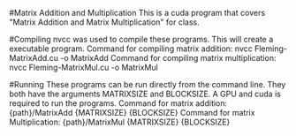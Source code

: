 #Matrix Addition and Multiplication
This is a cuda program that covers "Matrix Addition and Matrix Multiplication" for class.

#Compiling
nvcc was used to compile these programs. This will create a executable program.
Command for compiling matrix addition: nvcc Fleming-MatrixAdd.cu -o MatrixAdd
Command for compiling matrix multiplication: nvcc Fleming-MatrixMul.cu -o MatrixMul

#Running
These programs can be run directly from the command line. They both have the arguments MATRIXSIZE and BLOCKSIZE. A GPU and cuda is required to run the programs.
Command for matrix addition: {path}/MatrixAdd {MATRIXSIZE} {BLOCKSIZE}
Command for matrix Multiplication: {path}/MatrixMul {MATRIXSIZE} {BLOCKSIZE}
